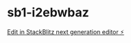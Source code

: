# sb1-i2ebwbaz

[Edit in StackBlitz next generation editor ⚡️](https://stackblitz.com/~/github.com/dhuka91/sb1-i2ebwbaz)